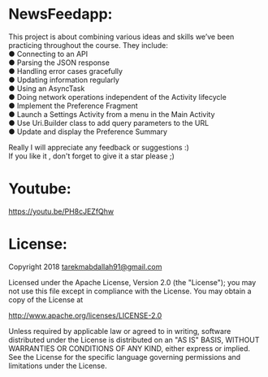 # NewsFeedapp:

This 
project 
is 
about 
combining 
various 
ideas 
and 
skills 
we’ve 
been 
practicing 
throughout 
the 
course.
They 
include:  
●
Connecting 
to 
an 
API  
●
Parsing 
the 
JSON 
response  
●
Handling 
error 
cases 
gracefully  
●
Updating 
information 
regularly  
●
Using 
an 
AsyncTask  
●
Doing 
network operations 
independent 
of 
the 
Activity 
lifecycle   
●
Implement 
the 
Preference 
Fragment   
●
Launch 
a 
Settings 
Activity 
from 
a 
menu 
in 
the 
Main 
Activity    
●
Use 
Uri.Builder 
class 
to 
add 
query 
parameters 
to 
the 
URL   
●
Update 
and 
display 
the 
Preference 
Summary   
 
Really I will appreciate any feedback or suggestions :)    
If you like it , don't forget to give it a star please ;)

# Youtube:
https://youtu.be/PH8cJEZfQhw

# License: 

Copyright 2018 tarekmabdallah91@gmail.com

Licensed under the Apache License, Version 2.0 (the "License");
you may not use this file except in compliance with the License.
You may obtain a copy of the License at

http://www.apache.org/licenses/LICENSE-2.0

Unless required by applicable law or agreed to in writing, software
distributed under the License is distributed on an "AS IS" BASIS,
WITHOUT WARRANTIES OR CONDITIONS OF ANY KIND, either express or implied.
See the License for the specific language governing permissions and
limitations under the License.
